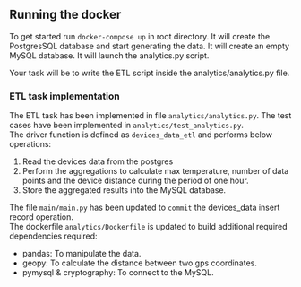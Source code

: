 ## Running the docker

To get started run ``` docker-compose up ``` in root directory.
It will create the PostgresSQL database and start generating the data.
It will create an empty MySQL database.
It will launch the analytics.py script. 

Your task will be to write the ETL script inside the analytics/analytics.py file.

### ETL task implementation
The ETL task has been implemented in file `analytics/analytics.py`. The test cases have been implemented in `analytics/test_analytics.py`.  
The driver function is defined as `devices_data_etl` and performs below operations:
1. Read the devices data from the postgres
2. Perform the aggregations to calculate max temperature, number of data points and the device distance during the period of one hour.
3. Store the aggregated results into the MySQL database.

The file `main/main.py` has been updated to `commit` the devices_data insert record operation.  
The dockerfile `analytics/Dockerfile` is updated to build additional required dependencies required:
- pandas: To manipulate the data.
- geopy: To calculate the distance between two gps coordinates.
- pymysql & cryptography: To connect to the MySQL.

